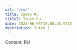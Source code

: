 ```yaml
---
url: '/ru/'
title: Index Ru
title2: Index Ru
date: 2023-06-05T18:08:26.973Z
description: Intro 1
---
```

Content, RU
